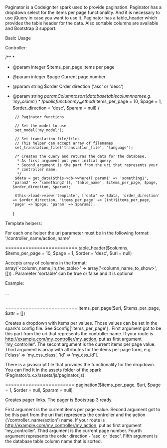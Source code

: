 Paginator is a Codeigniter spark used to provide pagination.
Paginator has a dropdown select for the items per page functionality. And it is necessary to use jQuery in case you want to use it.
Paginator has a table_header which provides the table header for the data. Also sortable columns are available and Bootstrap 3 support.  

Basic Usage

Controller:

/**
 *  
 * @param integer $items_per_page Items per page
 * @param integer $page Current page number
 * @param string $order Order direction ('asc' or 'desc')
 * @param string $param Column to sort (database table column name e.g. 'my_column')
 */
public function my_method($items_per_page = 10, $page = 1, $order_direction = 'desc', $param = null) {
        
        // Paginator functions

        // Set the model to use
        set_model('my_model');
        
        // Set translation file/files
        // This helper can accept array of filenames
        set_translation_file('translation_file', 'language');

        /* Creates the query and returns the data for the database.
         * As first argument put your initial query.
         * Second argument is the part from the uri that represents your 
         * controller name. 
         */
        $data = get_data($this->db->where(['param1' => 'something1', 'param2' => 'something2']), 'table_name', $items_per_page, $page, $order_direction, $param);

        $this->load->view('template', ['data' => $data, 'order_direction' => $order_direction, 'items_per_page' => (int)$items_per_page, 'page' => $page, 'param' => $param]);
    }

Template helpers: 

For each one helper the uri parameter must be in the following format:
'/controller_name/action_name' 

=========================
table_header($columns, $items_per_page = 10, $page = 1, $order = 'desc', $uri = null)

Accepts array of columns in the format:
array('<column_name_in_the_table>' => array('<column_name_to_show>', [<sortable>])) .
Parameter 'sortable' can be true or false and it is optional

Example:
<table>
    <thead>
        <?php
        table_header($columns, $items_per_page = 10, $page = 1, $order = 'desc', $uri = null);
        ?>
    </thead>
    <tbody>
        ...
    </tbody>
</table>

=========================
items_per_page($uri, $items_per_page, $attr = [])

Creates a dropdown with items per values. Those values can be set in the spark's
config file. See $config['items_per_page'] .
First argument got to be this part from the uri that represents the controller 
name. If your route is http://example.com/my_controller/my_action, put as first
argument 'my_controller'.
The secont argument is the current items per page value.
Third argument is array with attributes for the items per page form, 
e.g. ['class' => 'my_css_class', 'id' => 'my_css_id'].

There is a javascript file that provides the functionality for the dropdown.
You can find it in the assets folder of the spark (Paginator/x.x.x/assets/js/paginator.js). 

========================
pagination($items_per_page, $uri, $page = 1, $order = null, $param = null)

Creates pager links. The pager is Bootstrap 3 ready.

First argument is the current items per page value.
Second argument got to be this part from the uri that represents the controller 
and the action ('/controller_name/action') name. 
If your route is http://example.com/my_controller/my_action, put as first
argument 'my_controller'.
Third argument is the current page number.
Fourth argument represents the order direction - 'asc' or 'desc'.
Fifth argument is the database table column name that is sorted. 

